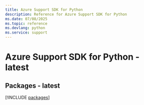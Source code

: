 ```yaml
---
title: Azure Support SDK for Python
description: Reference for Azure Support SDK for Python
ms.date: 07/08/2025
ms.topic: reference
ms.devlang: python
ms.service: support
---
```

# Azure Support SDK for Python - latest
## Packages - latest
[!INCLUDE [packages](support-index.md)]
